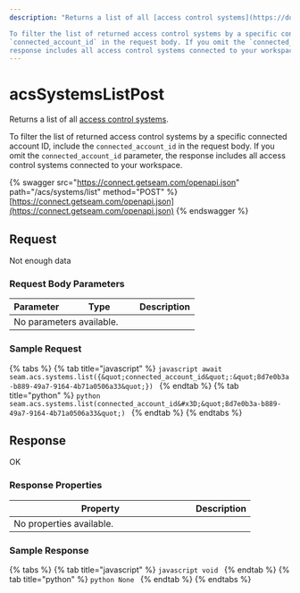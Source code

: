 ```yaml
---
description: "Returns a list of all [access control systems](https://docs.seam.co/latest/capability-guides/access-systems).

To filter the list of returned access control systems by a specific connected account ID, include the 
`connected_account_id` in the request body. If you omit the `connected_account_id` parameter, the 
response includes all access control systems connected to your workspace."
---
```


# acsSystemsListPost

Returns a list of all [access control systems](https://docs.seam.co/latest/capability-guides/access-systems).

To filter the list of returned access control systems by a specific connected account ID, include the
`connected_account_id` in the request body. If you omit the `connected_account_id` parameter, the
response includes all access control systems connected to your workspace.

{% swagger src="https://connect.getseam.com/openapi.json" path="/acs/systems/list" method="POST" %}
[https://connect.getseam.com/openapi.json](https://connect.getseam.com/openapi.json)
{% endswagger %}

## Request

Not enough data

### Request Body Parameters

<table>
  <thead>
    <tr>
      <th>Parameter</th>
      <th width="112.33333333333331">Type</th>
      <th>Description</th>
    </tr>
  </thead>
  <tbody>
      <tr>
        <td colspan="3">No parameters available.</td>
      </tr>
  </tbody>
</table>

### Sample Request

{% tabs %}
{% tab title="javascript" %}
`javascript
    await seam.acs.systems.list({&quot;connected_account_id&quot;:&quot;8d7e0b3a-b889-49a7-9164-4b71a0506a33&quot;})
    `
{% endtab %}
{% tab title="python" %}
`python
    seam.acs.systems.list(connected_account_id&#x3D;&quot;8d7e0b3a-b889-49a7-9164-4b71a0506a33&quot;)
    `
{% endtab %}
{% endtabs %}

## Response

OK

### Response Properties

<table>
  <thead>
    <tr>
      <th width="310">Property</th>
      <th>Description</th>
    </tr>
  </thead>
  <tbody>
      <tr>
        <td colspan="2">No properties available.</td>
      </tr>
  </tbody>
</table>

### Sample Response

{% tabs %}
{% tab title="javascript" %}
`javascript
    void
    `
{% endtab %}
{% tab title="python" %}
`python
    None
    `
{% endtab %}
{% endtabs %}
